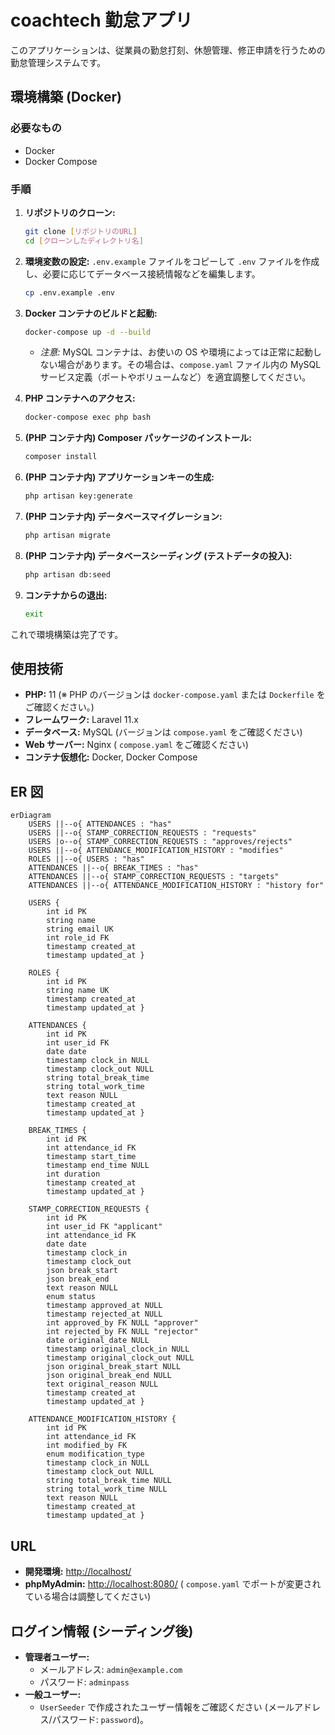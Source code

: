 # coachtech 勤怠アプリ

このアプリケーションは、従業員の勤怠打刻、休憩管理、修正申請を行うための勤怠管理システムです。

## 環境構築 (Docker)

### 必要なもの

-   Docker
-   Docker Compose

### 手順

1.  **リポジトリのクローン:**

    ```bash
    git clone [リポジトリのURL]
    cd [クローンしたディレクトリ名]
    ```

2.  **環境変数の設定:**
    `.env.example` ファイルをコピーして `.env` ファイルを作成し、必要に応じてデータベース接続情報などを編集します。

    ```bash
    cp .env.example .env
    ```

3.  **Docker コンテナのビルドと起動:**

    ```bash
    docker-compose up -d --build
    ```

    -   _注意:_ MySQL コンテナは、お使いの OS や環境によっては正常に起動しない場合があります。その場合は、`compose.yaml` ファイル内の MySQL サービス定義（ポートやボリュームなど）を適宜調整してください。

4.  **PHP コンテナへのアクセス:**

    ```bash
    docker-compose exec php bash
    ```

5.  **(PHP コンテナ内) Composer パッケージのインストール:**

    ```bash
    composer install
    ```

6.  **(PHP コンテナ内) アプリケーションキーの生成:**

    ```bash
    php artisan key:generate
    ```

7.  **(PHP コンテナ内) データベースマイグレーション:**

    ```bash
    php artisan migrate
    ```

8.  **(PHP コンテナ内) データベースシーディング (テストデータの投入):**

    ```bash
    php artisan db:seed
    ```

9.  **コンテナからの退出:**
    ```bash
    exit
    ```

これで環境構築は完了です。

## 使用技術

-   **PHP:** 11 (※ PHP のバージョンは `docker-compose.yaml` または `Dockerfile` をご確認ください。)
-   **フレームワーク:** Laravel 11.x
-   **データベース:** MySQL (バージョンは `compose.yaml` をご確認ください)
-   **Web サーバー:** Nginx ( `compose.yaml` をご確認ください)
-   **コンテナ仮想化:** Docker, Docker Compose

## ER 図

```mermaid
erDiagram
    USERS ||--o{ ATTENDANCES : "has"
    USERS ||--o{ STAMP_CORRECTION_REQUESTS : "requests"
    USERS |o--o{ STAMP_CORRECTION_REQUESTS : "approves/rejects"
    USERS ||--o{ ATTENDANCE_MODIFICATION_HISTORY : "modifies"
    ROLES ||--o{ USERS : "has"
    ATTENDANCES ||--o{ BREAK_TIMES : "has"
    ATTENDANCES ||--o{ STAMP_CORRECTION_REQUESTS : "targets"
    ATTENDANCES ||--o{ ATTENDANCE_MODIFICATION_HISTORY : "history for"

    USERS {
        int id PK
        string name
        string email UK
        int role_id FK
        timestamp created_at
        timestamp updated_at }

    ROLES {
        int id PK
        string name UK
        timestamp created_at
        timestamp updated_at }

    ATTENDANCES {
        int id PK
        int user_id FK
        date date
        timestamp clock_in NULL
        timestamp clock_out NULL
        string total_break_time
        string total_work_time
        text reason NULL
        timestamp created_at
        timestamp updated_at }

    BREAK_TIMES {
        int id PK
        int attendance_id FK
        timestamp start_time
        timestamp end_time NULL
        int duration
        timestamp created_at
        timestamp updated_at }

    STAMP_CORRECTION_REQUESTS {
        int id PK
        int user_id FK "applicant"
        int attendance_id FK
        date date
        timestamp clock_in
        timestamp clock_out
        json break_start
        json break_end
        text reason NULL
        enum status
        timestamp approved_at NULL
        timestamp rejected_at NULL
        int approved_by FK NULL "approver"
        int rejected_by FK NULL "rejector"
        date original_date NULL
        timestamp original_clock_in NULL
        timestamp original_clock_out NULL
        json original_break_start NULL
        json original_break_end NULL
        text original_reason NULL
        timestamp created_at
        timestamp updated_at }

    ATTENDANCE_MODIFICATION_HISTORY {
        int id PK
        int attendance_id FK
        int modified_by FK
        enum modification_type
        timestamp clock_in NULL
        timestamp clock_out NULL
        string total_break_time NULL
        string total_work_time NULL
        text reason NULL
        timestamp created_at
        timestamp updated_at }
```

## URL

-   **開発環境:** [http://localhost/](http://localhost/)
-   **phpMyAdmin:** [http://localhost:8080/](http://localhost:8080/) ( `compose.yaml` でポートが変更されている場合は調整してください)

## ログイン情報 (シーディング後)

-   **管理者ユーザー:**
    -   メールアドレス: `admin@example.com`
    -   パスワード: `adminpass`
-   **一般ユーザー:**
    -   `UserSeeder` で作成されたユーザー情報をご確認ください (メールアドレス/パスワード: `password`)。
